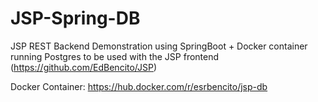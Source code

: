 # JSP-Spring-DB
JSP REST Backend Demonstration using SpringBoot + Docker container running Postgres to be used with the JSP frontend (https://github.com/EdBencito/JSP)

Docker Container: https://hub.docker.com/r/esrbencito/jsp-db
